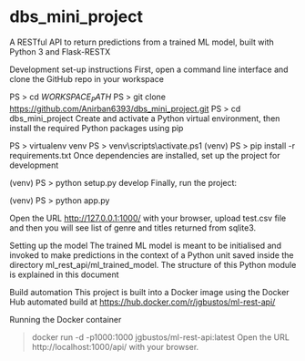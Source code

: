 # dbs_mini_project


A RESTful API to return predictions from a trained ML model, built with Python 3 and Flask-RESTX

Development set-up instructions
First, open a command line interface and clone the GitHub repo in your workspace



PS > cd $WORKSPACE_PATH$
PS > git clone https://github.com/Anirban6393/dbs_mini_project.git
PS > cd dbs_mini_project
Create and activate a Python virtual environment, then install the required Python packages using pip



PS > virtualenv venv
PS > venv\scripts\activate.ps1
(venv) PS > pip install -r requirements.txt
Once dependencies are installed, set up the project for development



(venv) PS > python setup.py develop
Finally, run the project:


(venv) PS > python app.py


Open the URL http://127.0.0.1:1000/ with your browser, upload test.csv file and then you will see list of genre and titles returned from sqlite3.



Setting up the model
The trained ML model is meant to be initialised and invoked to make predictions in the context of a Python unit saved inside the directory ml_rest_api/ml_trained_model. The structure of this Python module is explained in this document



Build automation
This project is built into a Docker image using the Docker Hub automated build at https://hub.docker.com/r/jgbustos/ml-rest-api/


Running the Docker container
> docker run -d -p1000:1000 jgbustos/ml-rest-api:latest
Open the URL http://localhost:1000/api/ with your browser.
